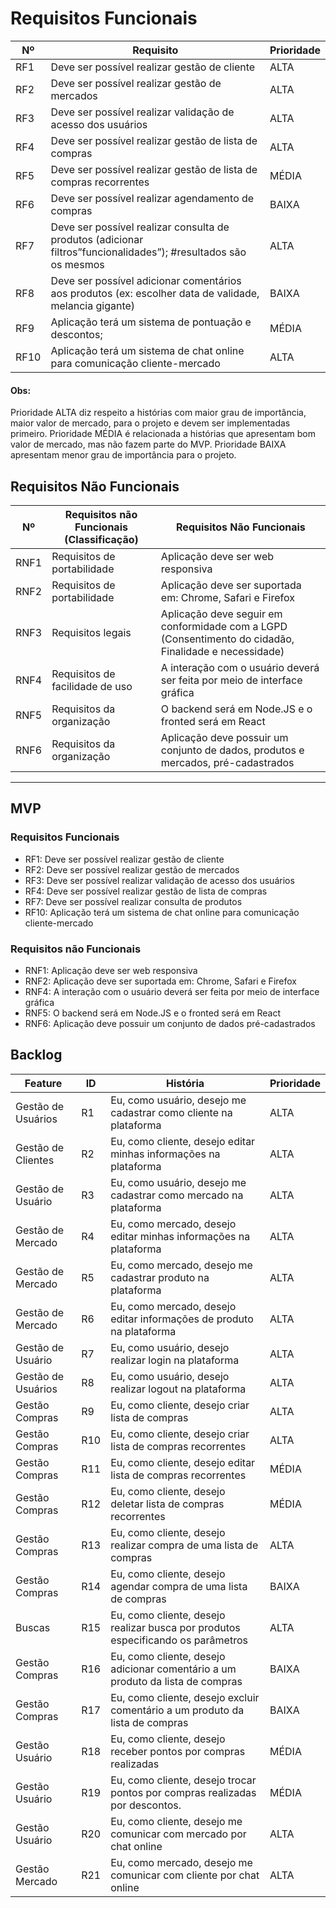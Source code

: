 # Requisitos Funcionais

| Nº   | Requisito                                                                                                       | Prioridade |
|------|-----------------------------------------------------------------------------------------------------------------|------------|
| RF1  | Deve ser possível realizar gestão de cliente                                                                    | ALTA       |
| RF2  | Deve ser possível realizar gestão de mercados                                                                   | ALTA       |
| RF3  | Deve ser possível realizar validação de acesso dos usuários                                                     | ALTA       |
| RF4  | Deve ser possível realizar gestão de lista de compras                                                           | ALTA       |
| RF5  | Deve ser possível realizar gestão de lista de compras recorrentes                                               | MÉDIA      |
| RF6  | Deve ser possível realizar agendamento de compras                                                               | BAIXA      |
| RF7  | Deve ser possível realizar consulta de produtos (adicionar filtros”funcionalidades”); #resultados são os mesmos | ALTA       |
| RF8  | Deve ser possível adicionar comentários aos produtos (ex: escolher data de validade, melancia gigante)          | BAIXA      |
| RF9  | Aplicação terá um sistema de pontuação e descontos;                                                             | MÉDIA      |
 | RF10 | Aplicação terá um sistema de chat online para comunicação cliente-mercado                                       | ALTA       |

#### Obs:
Prioridade ALTA diz respeito a histórias com maior grau de importância, maior valor de mercado, para o projeto e devem ser implementadas primeiro. Prioridade MÉDIA é relacionada a histórias que apresentam bom valor de mercado, mas não fazem parte do MVP. Prioridade BAIXA apresentam menor grau de importância para o projeto.
## Requisitos Não Funcionais

| Nº   |Requisitos não Funcionais (Classificação)|Requisitos Não Funcionais|
|------|-----------------------------------------|-------------------------|
| RNF1 |Requisitos de portabilidade|Aplicação deve ser web responsiva|
| RNF2 |Requisitos de portabilidade|Aplicação deve ser suportada em: Chrome, Safari e Firefox|
| RNF3 |Requisitos legais|Aplicação deve seguir em conformidade com a LGPD (Consentimento do cidadão, Finalidade e necessidade)|
| RNF4 |Requisitos de facilidade de uso|A interação com o usuário deverá ser feita por meio de interface gráfica|
| RNF5 |Requisitos da organização|O backend será em Node.JS e o fronted será em React|
| RNF6 |Requisitos da organização|Aplicação deve possuir um conjunto de dados, produtos e mercados, pré-cadastrados|

---

## MVP
### Requisitos Funcionais
- RF1: Deve ser possível realizar gestão de cliente
- RF2: Deve ser possível realizar gestão de mercados
- RF3: Deve ser possível realizar validação de acesso dos usuários
- RF4: Deve ser possível realizar gestão de lista de compras
- RF7: Deve ser possível realizar consulta de produtos
- RF10: Aplicação terá um sistema de chat online para comunicação cliente-mercado

### Requisitos não Funcionais
- RNF1: Aplicação deve ser web responsiva
- RNF2: Aplicação deve ser suportada em: Chrome, Safari e Firefox
- RNF4: A interação com o usuário deverá ser feita por meio de interface gráfica
- RNF5: O backend será em Node.JS e o fronted será em React
- RNF6: Aplicação deve possuir um conjunto de dados pré-cadastrados


## Backlog

| Feature | ID  | História | Prioridade |
|---------|-----|----------|------------|
| Gestão de Usuários| R1  | Eu, como usuário, desejo me cadastrar como cliente na plataforma | ALTA |
| Gestão de Clientes | R2  |Eu, como cliente, desejo editar minhas informações na plataforma| ALTA|
|Gestão de Usuário| R3  |Eu, como usuário, desejo me cadastrar como mercado na plataforma|ALTA|
|Gestão de Mercado| R4  |Eu, como mercado, desejo editar minhas informações na plataforma|ALTA|
|Gestão de Mercado| R5  |Eu, como mercado, desejo me cadastrar produto na plataforma|ALTA|
|Gestão de Mercado| R6  |Eu, como mercado, desejo editar informações de produto na plataforma|ALTA|
|Gestão de Usuário| R7  |Eu, como usuário, desejo realizar login na plataforma|ALTA|
|Gestão de Usuários| R8  |Eu, como usuário, desejo realizar logout na plataforma|ALTA|
|Gestão Compras| R9  |Eu, como cliente, desejo criar lista de compras|ALTA|
|Gestão Compras| R10 |Eu, como cliente, desejo criar lista de compras recorrentes|ALTA|
|Gestão Compras| R11 |Eu, como cliente, desejo editar lista de compras recorrentes|MÉDIA|
|Gestão Compras| R12 |Eu, como cliente, desejo deletar lista de compras recorrentes|MÉDIA|
|Gestão Compras| R13 |Eu, como cliente, desejo realizar compra de uma lista de compras|ALTA|
|Gestão Compras| R14 |Eu, como cliente, desejo agendar compra de uma lista de compras|BAIXA|
|Buscas| R15 |Eu, como cliente, desejo realizar busca por produtos especificando os parâmetros|ALTA|
|Gestão Compras| R16 |Eu, como cliente, desejo adicionar comentário a um produto da lista de compras|BAIXA|
|Gestão Compras| R17 |Eu, como cliente, desejo excluir comentário a um produto da lista de compras|BAIXA|
|Gestão Usuário| R18 |Eu, como cliente, desejo receber pontos por compras realizadas|MÉDIA|
|Gestão Usuário| R19 |Eu, como cliente, desejo trocar pontos por compras realizadas por descontos.|MÉDIA|
|Gestão Usuário| R20 |Eu, como cliente, desejo me comunicar com mercado por chat online|ALTA|
|Gestão Mercado| R21 |Eu, como mercado, desejo me comunicar com cliente por chat online|ALTA|






